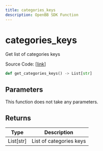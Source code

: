 ```yaml
---
title: categories_keys
description: OpenBB SDK Function
---
```


# categories_keys

Get list of categories keys

Source Code: [[link](https://github.com/OpenBB-finance/OpenBBTerminal/tree/main/openbb_terminal/cryptocurrency/discovery/pycoingecko_model.py#L115)]

```python
def get_categories_keys() -> List[str]
```
## Parameters

This function does not take any parameters.

## Returns

| Type | Description |
| ---- | ----------- |
| List[str] | List of categories keys |

